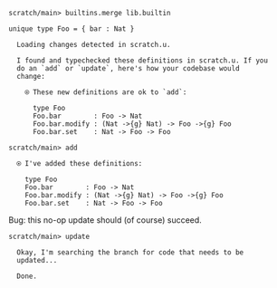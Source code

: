 ``` ucm :hide
scratch/main> builtins.merge lib.builtin

```

``` unison
unique type Foo = { bar : Nat }
```

``` ucm :added-by-ucm
  Loading changes detected in scratch.u.

  I found and typechecked these definitions in scratch.u. If you
  do an `add` or `update`, here's how your codebase would
  change:
  
    ⍟ These new definitions are ok to `add`:
    
      type Foo
      Foo.bar        : Foo -> Nat
      Foo.bar.modify : (Nat ->{g} Nat) -> Foo ->{g} Foo
      Foo.bar.set    : Nat -> Foo -> Foo

```

``` ucm
scratch/main> add

  ⍟ I've added these definitions:
  
    type Foo
    Foo.bar        : Foo -> Nat
    Foo.bar.modify : (Nat ->{g} Nat) -> Foo ->{g} Foo
    Foo.bar.set    : Nat -> Foo -> Foo

```

Bug: this no-op update should (of course) succeed.

``` ucm
scratch/main> update

  Okay, I'm searching the branch for code that needs to be
  updated...

  Done.

```
